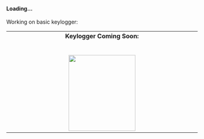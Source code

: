 #### Loading...
Working on basic keylogger:

<table>
    <tbody>
        <tr valign="top">
			<td width="20%" align="center">
				<span><strong>Keylogger Coming Soon:</strong></span><br><br><br>
				<img height="200px" src="https://media.giphy.com/media/13rQ7rrTrvZXlm/giphy.gif"  width="60%">
			</td>
    </tbody>
</table>
